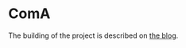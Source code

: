 ComA
====

The building of the project is described on
[the blog](http://building-coma.tumblr.com).

